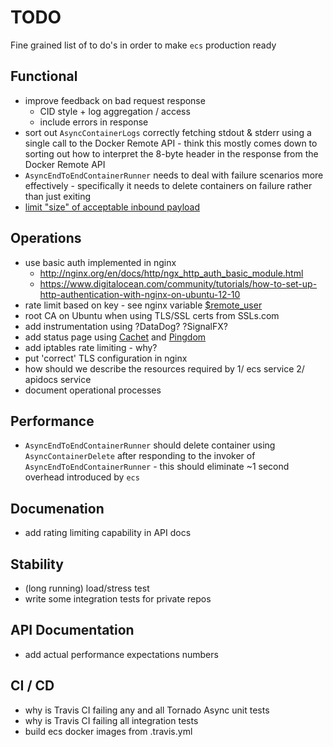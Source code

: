 # TODO

Fine grained list of to do's in order to make ```ecs``` production ready

## Functional

* improve feedback on bad request response
  * CID style + log aggregation / access
  * include errors in response
* sort out ```AsyncContainerLogs``` correctly fetching stdout & stderr
  using a single call to the Docker Remote API - think this mostly comes
  down to sorting out how to interpret the 8-byte header in the response
  from the Docker Remote API
* ```AsyncEndToEndContainerRunner``` needs to deal with failure scenarios
  more effectively - specifically it needs to delete containers on failure
  rather than just exiting
* [limit "size" of acceptable inbound payload](http://nginx.org/en/docs/http/ngx_http_core_module.html#client_max_body_size)

## Operations

* use basic auth implemented in nginx
    * http://nginx.org/en/docs/http/ngx_http_auth_basic_module.html
    * https://www.digitalocean.com/community/tutorials/how-to-set-up-http-authentication-with-nginx-on-ubuntu-12-10
* rate limit based on key - see nginx variable
[$remote_user](http://nginx.org/en/docs/http/ngx_http_core_module.html#var_remote_user)
* root CA on Ubuntu when using TLS/SSL certs from SSLs.com
* add instrumentation using ?DataDog? ?SignalFX?
* add status page using [Cachet](https://docs.cachethq.io/docs/get-started-with-docker)
and [Pingdom](https://www.pingdom.com/)
* add iptables rate limiting - why?
* put 'correct' TLS configuration in nginx
* how should we describe the resources required by 1/ ecs service 2/ apidocs service
* document operational processes 

## Performance

* ```AsyncEndToEndContainerRunner``` should delete container using ```AsyncContainerDelete```
  after responding to the invoker of ```AsyncEndToEndContainerRunner``` - this should eliminate
  ~1 second overhead introduced by ```ecs```

## Documenation

* add rating limiting capability in API docs

## Stability

* (long running) load/stress test
* write some integration tests for private repos

## API Documentation

* add actual performance expectations numbers

## CI / CD

* why is Travis CI failing any and all Tornado Async unit tests
* why is Travis CI failing all integration tests
* build ecs docker images from .travis.yml

